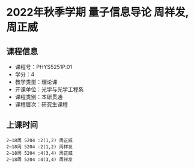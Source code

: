 # 2022年秋季学期 量子信息导论 周祥发, 周正威






## 课程信息

- 课程号：PHYS5251P.01
- 学分：4
- 教学类型：理论课
- 开课单位：光学与光学工程系
- 课程类别：本研贯通
- 课程层次：研究生课程

## 上课时间

```
2~18周 5204 :2(1,2) 周正威
2~18周 5204 :2(1,2) 周祥发
2~18周 5204 :4(3,4) 周正威
2~18周 5204 :4(3,4) 周祥发
```

